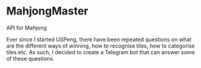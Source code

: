 # MahjongMaster
API for Mahjong

Ever since I started USPeng, there have been repeated questions on what are the different ways of winning, how to recognise tiles, how to categorise tiles etc.
As such, I decided to create a Telegram bot that can answer some of these questions.
